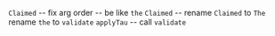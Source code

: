 `Claimed` -- fix arg order -- be like `the`
`Claimed` -- rename `Claimed` to `The`
rename `the` to `validate`
`applyTau` -- call `validate`
